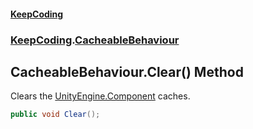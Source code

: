 #### [KeepCoding](index.md 'index')
### [KeepCoding](KeepCoding.md 'KeepCoding').[CacheableBehaviour](KeepCoding_CacheableBehaviour.md 'KeepCoding.CacheableBehaviour')
## CacheableBehaviour.Clear() Method
Clears the [UnityEngine.Component](https://docs.microsoft.com/en-us/dotnet/api/UnityEngine.Component 'UnityEngine.Component') caches.  
```csharp
public void Clear();
```
